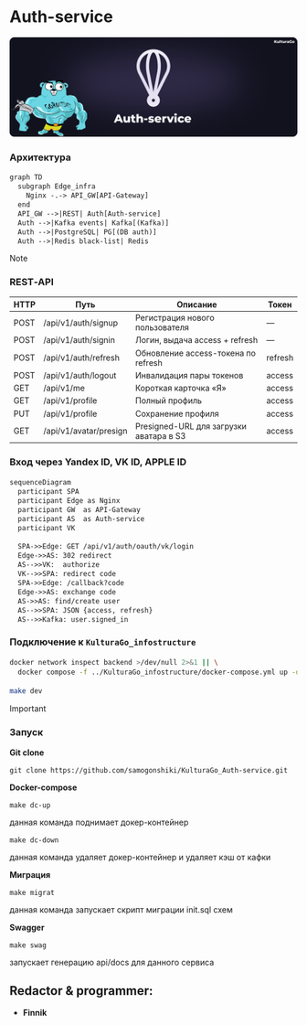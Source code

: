 # Auth-service

![intro](src/auth-klg-intro.png)

### Архитектура

```mermaid
graph TD
  subgraph Edge_infra
    Nginx -.-> API_GW[API-Gateway]
  end
  API_GW -->|REST| Auth[Auth-service]
  Auth -->|Kafka events| Kafka[(Kafka)]
  Auth -->|PostgreSQL| PG[(DB auth)]
  Auth -->|Redis black-list| Redis
```

> [!NOTE]
>### REST‑API
>
> | HTTP  | Путь                           | Описание                                        | Токен      |
> |-------|--------------------------------|-------------------------------------------------|------------|
> | POST  | /api/v1/auth/signup            | Регистрация нового пользователя                 | —          |
> | POST  | /api/v1/auth/signin            | Логин, выдача access + refresh                  | —          |
> | POST  | /api/v1/auth/refresh           | Обновление access-токена по refresh             | refresh    |
> | POST  | /api/v1/auth/logout            | Инвалидация пары токенов                        | access     |
> | GET   | /api/v1/me                     | Короткая карточка «Я»                           | access     |
> | GET   | /api/v1/profile                | Полный профиль                                  | access     |
> | PUT   | /api/v1/profile                | Сохранение профиля                              | access     |
> | GET   | /api/v1/avatar/presign         | Presigned-URL для загрузки аватара в S3         | access     |



### Вход через Yandex ID, VK ID, APPLE ID

```mermaid
sequenceDiagram
  participant SPA
  participant Edge as Nginx
  participant GW  as API‑Gateway
  participant AS  as Auth‑service
  participant VK

  SPA->>Edge: GET /api/v1/auth/oauth/vk/login
  Edge->>AS: 302 redirect
  AS-->>VK:  authorize
  VK-->>SPA: redirect code
  SPA->>Edge: /callback?code
  Edge->>AS: exchange code
  AS->>AS: find/create user
  AS-->>SPA: JSON {access, refresh}
  AS-->>Kafka: user.signed_in
```


### Подключение к `KulturaGo_infostructure`

```bash
docker network inspect backend >/dev/null 2>&1 || \
  docker compose -f ../KulturaGo_infostructure/docker-compose.yml up -d

make dev
```

> [!IMPORTANT]
>### Запуск
> 
> **Git clone**
> 
> ```shell
> git clone https://github.com/samogonshiki/KulturaGo_Auth-service.git
> ```
> 
> **Docker-compose**
> 
> ```shell
> make dc-up
> ```
> данная команда поднимает докер-контейнер
> 
> ```shell
> make dc-down
> ```
> данная команда удаляет докер-контейнер и удаляет кэш от кафки
> 
> **Миграция**
> 
>  ```shell
> make migrat
> ```
> 
> данная команда запускает скрипт миграции init.sql схем
> 
> **Swagger**
> 
> ```shell
> make swag
> ```
> запускает генерацию api/docs для данного сервиса 

## Redactor & programmer:
- **Finnik** 